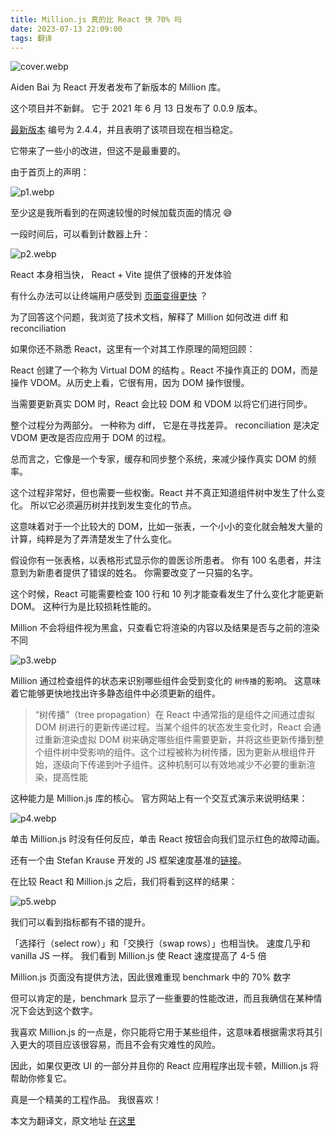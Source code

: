 ```yaml
---
title: Million.js 真的比 React 快 70% 吗
date: 2023-07-13 22:09:00
tags: 翻译
---
```


![cover.webp](https://p3-juejin.byteimg.com/tos-cn-i-k3u1fbpfcp/ad072d8f3e4d4ea1a6e953d72ac4bde7~tplv-k3u1fbpfcp-watermark.image?)

Aiden Bai 为 React 开发者发布了新版本的 Million 库。

这个项目并不新鲜。 它于 2021 年 6 月 13 日发布了 0.0.9 版本。

[最新版本](https://github.com/aidenybai/million) 编号为 2.4.4，并且表明了该项目现在相当稳定。

它带来了一些小的改进，但这不是最重要的。

由于首页上的声明：


![p1.webp](https://p1-juejin.byteimg.com/tos-cn-i-k3u1fbpfcp/8d5a168bed6d42358b57e919f28e3d61~tplv-k3u1fbpfcp-watermark.image?)

至少这是我所看到的在网速较慢的时候加载页面的情况 😅

一段时间后，可以看到计数器上升：


![p2.webp](https://p3-juejin.byteimg.com/tos-cn-i-k3u1fbpfcp/bccf4ef6220e49febdd052b92f9f06fc~tplv-k3u1fbpfcp-watermark.image?)

React 本身相当快， React + Vite 提供了很棒的开发体验

有什么办法可以让终端用户感受到 [页面变得更快](https://million.dev/) ？

为了回答这个问题，我浏览了技术文档，解释了 Million 如何改进 diff 和 reconciliation

如果你还不熟悉 React，这里有一个对其工作原理的简短回顾：

React 创建了一个称为 Virtual DOM 的结构 。React 不操作真正的 DOM，而是操作 VDOM。从历史上看，它很有用，因为 DOM 操作很慢。

当需要更新真实 DOM 时，React 会比较 DOM 和 VDOM 以将它们进行同步。

整个过程分为两部分。 一种称为 diff， 它是在寻找差异。 reconciliation 是决定 VDOM 更改是否应应用于 DOM 的过程。

总而言之，它像是一个专家，缓存和同步整个系统，来减少操作真实 DOM 的频率。

这个过程非常好，但也需要一些权衡。React 并不真正知道组件树中发生了什么变化。 所以它必须遍历树并找到发生变化的节点。

这意味着对于一个比较大的 DOM，比如一张表，一个小小的变化就会触发大量的计算，纯粹是为了弄清楚发生了什么变化。

假设你有一张表格，以表格形式显示你的兽医诊所患者。 你有 100 名患者，并注意到为新患者提供了错误的姓名。 你需要改变了一只猫的名字。

这个时候，React 可能需要检查 100 行和 10 列才能查看发生了什么变化才能更新 DOM。 这种行为是比较损耗性能的。

Million 不会将组件视为黑盒，只查看它将渲染的内容以及结果是否与之前的渲染不同


![p3.webp](https://p9-juejin.byteimg.com/tos-cn-i-k3u1fbpfcp/a401bacb88f64ac8a7461eb7b985cdb5~tplv-k3u1fbpfcp-watermark.image?)

Million 通过检查组件的状态来识别哪些组件会受到变化的 `树传播`的影响。 这意味着它能够更快地找出许多静态组件中必须更新的组件。

> “树传播”（tree propagation）在 React 中通常指的是组件之间通过虚拟 DOM 树进行的更新传递过程。当某个组件的状态发生变化时，React 会通过重新渲染虚拟 DOM 树来确定哪些组件需要更新，并将这些更新传播到整个组件树中受影响的组件。这个过程被称为树传播，因为更新从根组件开始，逐级向下传递到叶子组件。这种机制可以有效地减少不必要的重新渲染，提高性能

这种能力是 Million.js 库的核心。 官方网站上有一个交互式演示来说明结果：


![p4.webp](https://p3-juejin.byteimg.com/tos-cn-i-k3u1fbpfcp/d0fe8cedffe845bda291d5e868612b24~tplv-k3u1fbpfcp-watermark.image?)

单击 Million.js 时没有任何反应，单击 React 按钮会向我们显示红色的故障动画。

还有一个由 Stefan Krause 开发的 JS 框架速度基准的[链接](https://krausest.github.io/js-framework-benchmark/2023/table_chrome_112.0.5615.49.html)。

在比较 React 和 Million.js 之后，我们将看到这样的结果：


![p5.webp](https://p1-juejin.byteimg.com/tos-cn-i-k3u1fbpfcp/5ed2b6df14244030b41fb27e302674ab~tplv-k3u1fbpfcp-watermark.image?)

我们可以看到指标都有不错的提升。

「选择行（select row）」和「交换行（swap rows）」也相当快。 速度几乎和 vanilla JS 一样。 我们看到 Million.js 使 React 速度提高了 4-5 倍

Million.js 页面没有提供方法，因此很难重现 benchmark 中的 70% 数字

但可以肯定的是，benchmark 显示了一些重要的性能改进，而且我确信在某种情况下会达到这个数字。

我喜欢 Million.js 的一点是，你只能将它用于某些组件，这意味着根据需求将其引入更大的项目应该很容易，而且不会有灾难性的风险。

因此，如果仅更改 UI 的一部分并且你的 React 应用程序出现卡顿，Million.js 将帮助你修复它。

真是一个精美的工程作品。 我很喜欢！

本文为翻译文，原文地址 [在这里](https://medium.com/@tomaszs2/is-million-js-really-making-react-70-faster-255356f6c179)